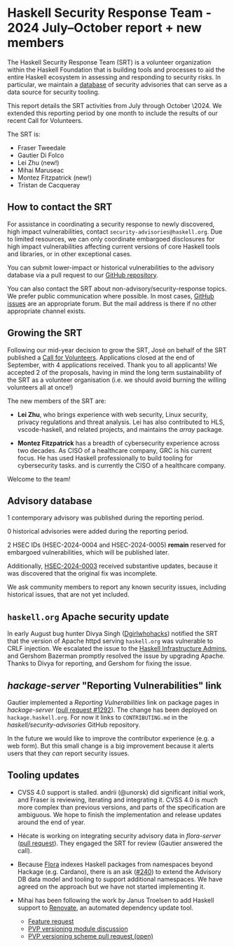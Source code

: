 # Haskell Security Response Team - 2024 July–October report + new members

The Haskell Security Response Team (SRT) is a volunteer organization
within the Haskell Foundation that is building tools and processes
to aid the entire Haskell ecosystem in assessing and responding to
security risks.  In particular, we maintain a [database][repo] of
security advisories that can serve as a data source for security
tooling.

This report details the SRT activities from July through October
\2024.  We extended this reporting period by one month to include
the results of our recent Call for Volunteers.

[repo]: https://github.com/haskell/security-advisories

The SRT is:

- Fraser Tweedale
- Gautier Di Folco
- Lei Zhu (new!)
- Mihai Maruseac
- Montez Fitzpatrick (new!)
- Tristan de Cacqueray


## How to contact the SRT

For assistance in coordinating a security response to newly
discovered, high impact vulnerabilities, contact
`security-advisories@haskell.org`.  Due to limited resources, we can
only coordinate embargoed disclosures for high impact
vulnerabilities affecting current versions of core Haskell tools and
libraries, or in other exceptional cases.

You can submit lower-impact or historical vulnerabilities to the
advisory database via a pull request to our [GitHub
repository][repo].

You can also contact the SRT about non-advisory/security-response
topics.  We prefer public communication where possible.  In most
cases, [GitHub issues][gh-new-issue] are an appropriate forum.  But
the mail address is there if no other appropriate channel exists.

[gh-new-issue]: https://github.com/haskell/security-advisories/issues/new/choose


## Growing the SRT

Following our mid-year decision to grow the SRT, José on behalf of
the SRT published a [Call for Volunteers].  Applications closed at
the end of September, with 4 applications received.  Thank you to
all applicants!  We accepted 2 of the proposals, having in mind the
long term sustainability of the SRT as a volunteer organisation
(i.e. we should avoid burning the willing volunteers all at once!)

The new members of the SRT are:

- **Lei Zhu**, who brings experience with web security, Linux
  security, privacy regulations and threat analysis.  Lei has also
  contributed to HLS, vscode-haskell, and related projects, and
  maintains the *array* package.

- **Montez Fitzpatrick** has a breadth of cybersecurity experience
  across two decades.  As CISO of a healthcare company, GRC is
  his current focus.  He has used Haskell professionally to build
  tooling for cybersecurity tasks.
  and is currently the CISO of a healthcare company.

Welcome to the team!

[Call for Volunteers]: https://discourse.haskell.org/t/call-for-volunteers-haskell-security-response-team-2024/10287


## Advisory database

1 contemporary advisory was published during the reporting period.

0 historical advisories were added during the reporting period.

2 HSEC IDs (HSEC-2024-0004 and HSEC-2024-0005) **remain** reserved
for embargoed vulnerabilities, which will be published later.

Additionally, [HSEC-2024-0003] received substantive updates, because
it was discovered that the original fix was incomplete.

We ask community members to report any known security issues,
including historical issues, that are not yet included.

[HSEC-2024-0003]: https://osv.dev/vulnerability/HSEC-2024-0003


## `haskell.org` Apache security update

In early August bug hunter Divya Singh ([Dgirlwhohacks]) notified
the SRT that the version of Apache httpd serving `haskell.org` was
vulnerable to CRLF injection.  We escalated the issue to the
[Haskell Infrastructure Admins][haskell-infra], and Gershom Bazerman
promptly resolved the issue by upgrading Apache.  Thanks to Divya
for reporting, and Gershom for fixing the issue.

[Dgirlwhohacks]: https://www.linkedin.com/in/dgirlwhohacks/
[haskell-infra]: https://github.com/haskell-infra/haskell-admins


## *hackage-server* "Reporting Vulnerabilities" link

Gautier implemented a *Reporting Vulnerabilities* link on package
pages in *hackage-server* ([pull request #1292]).  The change has
been deployed on `hackage.haskell.org`.  For now it links to
`CONTRIBUTING.md` in the *haskell/security-advisories* GitHub
repository.

In the future we would like to improve the contributor experience
(e.g. a web form).  But this small change is a big improvement
because it alerts users that they *can* report security issues.

[pull request #1292]: https://github.com/haskell/hackage-server/pull/1292


## Tooling updates

- CVSS 4.0 support is stalled.  andrii (@unorsk) did significant
  initial work, and Fraser is reviewing, iterating and integrating
  it.  CVSS 4.0 is *much* more complex than previous versions, and
  parts of the specification are ambiguous.  We hope to finish the
  implementation and release updates around the end of year.

- Hécate is working on integrating security advisory data in
  *flora-server* ([pull
  request](https://github.com/flora-pm/flora-server/pull/762)).
  They engaged the SRT for review (Gautier answered the call).

- Because [Flora](https://flora.pm/) indexes Haskell packages from
  namespaces beyond Hackage (e.g. Cardano), there is an ask
  ([#240](https://github.com/haskell/security-advisories/issues/240))
  to extend the Advisory DB data model and tooling to support
  additional namespaces.  We have agreed on the approach but we have
  not started implementing it.

- Mihai has been following the work by Janus Troelsen to add Haskell
  support to [Renovate](https://github.com/renovatebot/renovate), an
  automated dependency update tool.
  - [Feature request](https://github.com/renovatebot/renovate/issues/8187)
  - [PVP versioning module discussion](https://github.com/renovatebot/renovate/discussions/31663)
  - [PVP versioning scheme pull request (open)](https://github.com/renovatebot/renovate/pull/32298)
